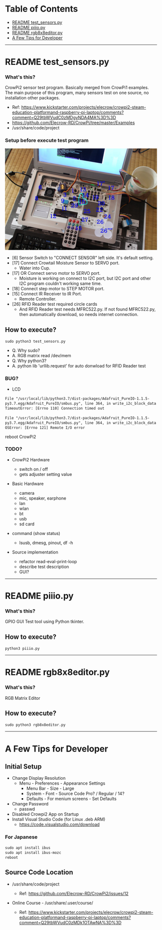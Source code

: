 # Table of Contents
- [README test_sensors.py](#readme-test_sensorspy)
- [README piiio.py](#readme-piiiopy)
- [README rgb8x8editor.py](#readme-rgb8x8editorpy)
- [A Few Tips for Developer](#a-few-tips-for-developer)


____


# README test_sensors.py

### What's this?
CrowPi2 sensor test program. Basically merged from CrowPi1 examples. The main purpose of this program, many sensors test on one source, no installation other packages.
+ Ref: https://www.kickstarter.com/projects/elecrow/crowpi2-steam-education-platformand-raspberry-pi-laptop/comments?comment=Q29tbWVudC0zMDgyNDA4MA%3D%3D
+ https://github.com/Elecrow-RD/CrowPi/tree/master/Examples
+ /usr/share/code/project

### Setup before execute test program
![image](https://github.com/kensuke/CrowPi2/blob/main/Examples/test_sensors.jpg)
+ [6] Sensor Switch to "CONNECT SENSOR" left side. It's default setting.
+ [17] Connect Crowtail Moisture Sensor to SERVO port.
  + Water into Cup.
+ [17] OR Connect servo motor to SERVO port.
  + Moisture is working on connect to I2C port, but I2C port and other I2C program couldn't working same time.
+ [18] Connect step motor to STEP MOTOR port.
+ [15] Connect IR Receiver to IR Port.
  + Remote Controller.
+ [26] RFID Reader test required circle cards
  + And RFID Reader test needs MFRC522.py. If not found MFRC522.py, then automatically download, so needs internet connection.

## How to execute?
~~~~
sudo python3 test_sensors.py
~~~~

+ Q. Why sudo?
+ A. RGB matrix read /dev/mem
+ Q. Why python3?
+ A. python lib 'urllib.request' for auto donwload for RFID Reader test

### BUG?
+ LCD
~~~~
File "/usr/local/lib/python3.7/dist-packages/Adafruit_PureIO-1.1.5-py3.7.egg/Adafruit_PureIO/smbus.py", line 364, in write_i2c_block_data
TimeoutError: [Errno 110] Connection timed out

File "/usr/local/lib/python3.7/dist-packages/Adafruit_PureIO-1.1.5-py3.7.egg/Adafruit_PureIO/smbus.py", line 364, in write_i2c_block_data
OSError: [Errno 121] Remote I/O error
~~~~
reboot CrowPi2

### TODO?
+ CrowPi2 Hardware
  + switch on / off
  + gets adjuster setting value

+ Basic Hardware
  + camera
  + mic, speaker, earphone
  + lan
  + wlan
  + bt
  + usb
  + sd card

+ command (show status)
  + lsusb, dmesg, pinout, df -h

+ Source implementation
  + refactor read-eval-print-loop
  + describe test description
  + GUI?


____

  
# README piiio.py

### What's this?
GPIO GUI Test tool using Python tkinter.

## How to execute?
~~~~
python3 piiio.py
~~~~


____


# README rgb8x8editor.py

### What's this?
RGB Matrix Editor

## How to execute?
~~~~
sudo python3 rgb8x8editor.py
~~~~


____


# A Few Tips for Developer

## Initial Setup
- Change Display Resolution
  - Menu - Preferences - Appearance Settings
    - Menu Bar - Size - Large
    - System - Font - Source Code Pro? / Regular / 14?
    - Defaults - For menium screens - Set Defaults
- Change Password
  - passwd
- Disabled Crowpi2 App on Startup
- Install Visual Studio Code (for Linux .deb ARM)
  - https://code.visualstudio.com/download

### For Japanese
~~~~
sudo apt install ibus
sudo apt install ibus-mozc
reboot
~~~~

## Source Code Location
- /usr/share/code/project
  - Ref: https://github.com/Elecrow-RD/CrowPi2/issues/12

- Online Course - /usr/share/.user/course/
  - Ref: https://www.kickstarter.com/projects/elecrow/crowpi2-steam-education-platformand-raspberry-pi-laptop/comments?comment=Q29tbWVudC0zMDk1OTAwNA%3D%3D
